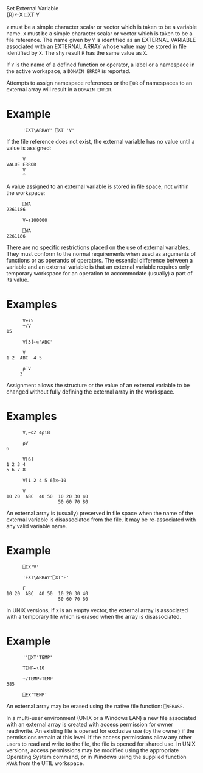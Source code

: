 <div class="heading">
  <div class="name">Set External Variable</div>
  <div class="command">{R}←X ⎕XT Y</div>
</div>

`Y` must be a simple character scalar or vector which is taken to be a variable name.  `X` must be a simple character scalar or vector which is taken to be a file reference.  The name given by `Y` is identified as an EXTERNAL VARIABLE associated with an EXTERNAL ARRAY whose value may be stored in file identified by `X`. The shy result `R` has the same value as `X`.

If `Y` is the name of a defined function or operator, a label or a namespace in the active workspace, a `DOMAIN ERROR` is reported.

Attempts to assign namespace references or the `⎕OR` of namespaces to an external array will result in a `DOMAIN ERROR`.

# Example
```apl
      'EXT\ARRAY' ⎕XT 'V'
```

If the file reference does not exist, the external variable has no value until a value is assigned:
```apl
      V
VALUE ERROR
      V
      ^
```

A value assigned to an external variable is stored in file space, not within the workspace:
```apl
      ⎕WA
2261186
 
      V←⍳100000
 
      ⎕WA
2261186
```

There are no specific restrictions placed on the use of external variables.  They must conform to the normal requirements when used as arguments of functions or as operands of operators.  The essential difference between a variable and an external variable is that an external variable requires only temporary workspace for an operation to accommodate (usually) a part of its value.

# Examples
```apl
      V←⍳5
      +/V
15
 
      V[3]←⊂'ABC'
 
      V
1 2  ABC  4 5
 
      ⍴¨V
     3
```

Assignment allows the structure or the value of an external variable to be changed without fully defining the external array in the workspace.

# Examples
```apl
      V,←⊂2 4⍴⍳8
 
      ⍴V
6
 
      V[6]
1 2 3 4
5 6 7 8
 
      V[1 2 4 5 6]×←10
 
      V
10 20  ABC  40 50  10 20 30 40
                   50 60 70 80
```

An external array is (usually) preserved in file space when the name of the external variable is disassociated from the file.  It may be re-associated with any valid variable name.

# Example
```apl
      ⎕EX'V'
 
      'EXT\ARRAY'⎕XT'F'
 
      F
10 20  ABC  40 50  10 20 30 40
                   50 60 70 80
```

In UNIX versions, if `X` is an empty vector, the external array is associated with a temporary file which is erased when the array is disassociated.

# Example
```apl
      ''⎕XT'TEMP'
 
      TEMP←⍳10
 
      +/TEMP×TEMP
385
 
      ⎕EX'TEMP'
```

An external array may be erased using the native file function: `⎕NERASE`.

In a multi-user environment (UNIX or a Windows LAN) a new file associated with an external array is created with access permission for owner read/write.  An existing file is opened for exclusive use (by the owner) if the permissions remain at this level.  If the access permissions allow any other users to read and write to the file, the file is opened for shared use.  In UNIX versions, access permissions may be modified using the appropriate Operating System command, or in Windows using the supplied function `XVAR` from the UTIL workspace.
